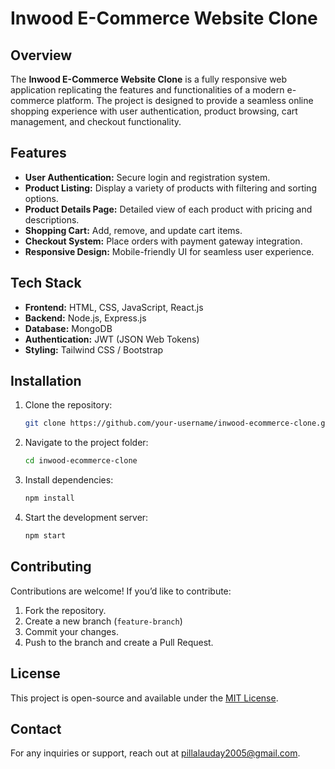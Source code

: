 # Inwood E-Commerce Website Clone

## Overview
The **Inwood E-Commerce Website Clone** is a fully responsive web application replicating the features and functionalities of a modern e-commerce platform. The project is designed to provide a seamless online shopping experience with user authentication, product browsing, cart management, and checkout functionality.

## Features
- **User Authentication:** Secure login and registration system.
- **Product Listing:** Display a variety of products with filtering and sorting options.
- **Product Details Page:** Detailed view of each product with pricing and descriptions.
- **Shopping Cart:** Add, remove, and update cart items.
- **Checkout System:** Place orders with payment gateway integration.
- **Responsive Design:** Mobile-friendly UI for seamless user experience.

## Tech Stack
- **Frontend:** HTML, CSS, JavaScript, React.js
- **Backend:** Node.js, Express.js
- **Database:** MongoDB
- **Authentication:** JWT (JSON Web Tokens)
- **Styling:** Tailwind CSS / Bootstrap

## Installation
1. Clone the repository:
   ```sh
   git clone https://github.com/your-username/inwood-ecommerce-clone.git
   ```
2. Navigate to the project folder:
   ```sh
   cd inwood-ecommerce-clone
   ```
3. Install dependencies:
   ```sh
   npm install
   ```
4. Start the development server:
   ```sh
   npm start
   ```



## Contributing
Contributions are welcome! If you’d like to contribute:
1. Fork the repository.
2. Create a new branch (`feature-branch`)
3. Commit your changes.
4. Push to the branch and create a Pull Request.

## License
This project is open-source and available under the [MIT License](LICENSE).

## Contact
For any inquiries or support, reach out at [pillalauday2005@gmail.com](mailto:pillalauday2005@gmail.com).

